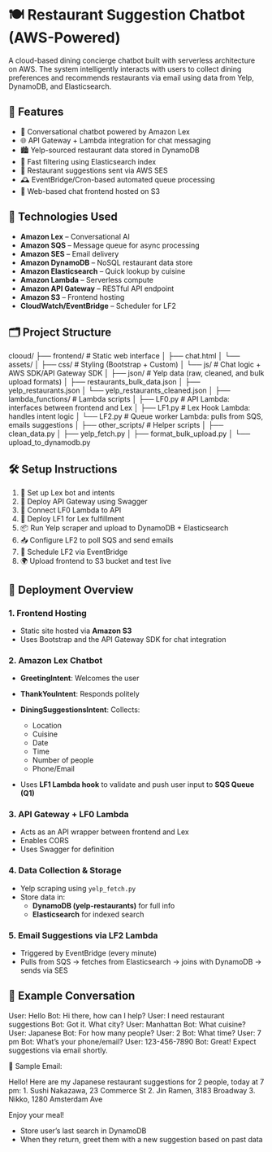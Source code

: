 # 🍽️ Restaurant Suggestion Chatbot (AWS-Powered)

A cloud-based dining concierge chatbot built with serverless architecture on AWS. The system intelligently interacts with users to collect dining preferences and recommends restaurants via email using data from Yelp, DynamoDB, and Elasticsearch.

## 🧠 Features

- 🤖 Conversational chatbot powered by Amazon Lex
- 🌐 API Gateway + Lambda integration for chat messaging
- 🏙️ Yelp-sourced restaurant data stored in DynamoDB
- 🔎 Fast filtering using Elasticsearch index
- 📩 Restaurant suggestions sent via AWS SES
- 🕰️ EventBridge/Cron-based automated queue processing
- 💬 Web-based chat frontend hosted on S3

## 🧰 Technologies Used

- **Amazon Lex** – Conversational AI
- **Amazon SQS** – Message queue for async processing
- **Amazon SES** – Email delivery
- **Amazon DynamoDB** – NoSQL restaurant data store
- **Amazon Elasticsearch** – Quick lookup by cuisine
- **Amazon Lambda** – Serverless compute
- **Amazon API Gateway** – RESTful API endpoint
- **Amazon S3** – Frontend hosting
- **CloudWatch/EventBridge** – Scheduler for LF2

## 🗂️ Project Structure
clooud/
├── frontend/                     # Static web interface
│   ├── chat.html
│   └── assets/
│       ├── css/                 # Styling (Bootstrap + Custom)
│       └── js/                  # Chat logic + AWS SDK/API Gateway SDK
│
├── json/                        # Yelp data (raw, cleaned, and bulk upload formats)
│   ├── restaurants_bulk_data.json
│   ├── yelp_restaurants.json
│   └── yelp_restaurants_cleaned.json
│
├── lambda_functions/           # Lambda scripts
│   ├── LF0.py                  # API Lambda: interfaces between frontend and Lex
│   ├── LF1.py                  # Lex Hook Lambda: handles intent logic
│   └── LF2.py                  # Queue worker Lambda: pulls from SQS, emails suggestions
│
├── other_scripts/              # Helper scripts
│   ├── clean_data.py
│   ├── yelp_fetch.py
│   ├── format_bulk_upload.py
│   └── upload_to_dynamodb.py

## 🛠️ Setup Instructions

1. 🧠 Set up Lex bot and intents
2. 🛜 Deploy API Gateway using Swagger
3. 🔗 Connect LF0 Lambda to API
4. 💬 Deploy LF1 for Lex fulfillment
5. 📦 Run Yelp scraper and upload to DynamoDB + Elasticsearch
6. 📥 Configure LF2 to poll SQS and send emails
7. 📅 Schedule LF2 via EventBridge
8. 🌍 Upload frontend to S3 bucket and test live

## 🚀 Deployment Overview

### 1. Frontend Hosting
- Static site hosted via **Amazon S3**
- Uses Bootstrap and the API Gateway SDK for chat integration

### 2. Amazon Lex Chatbot
- **GreetingIntent**: Welcomes the user
- **ThankYouIntent**: Responds politely
- **DiningSuggestionsIntent**: Collects:
  - Location
  - Cuisine
  - Date
  - Time
  - Number of people
  - Phone/Email

- Uses **LF1 Lambda hook** to validate and push user input to **SQS Queue (Q1)**

### 3. API Gateway + LF0 Lambda
- Acts as an API wrapper between frontend and Lex
- Enables CORS
- Uses Swagger for definition

### 4. Data Collection & Storage
- Yelp scraping using `yelp_fetch.py`
- Store data in:
  - **DynamoDB (yelp-restaurants)** for full info
  - **Elasticsearch** for indexed search

### 5. Email Suggestions via LF2 Lambda
- Triggered by EventBridge (every minute)
- Pulls from SQS → fetches from Elasticsearch → joins with DynamoDB → sends via SES

## 🧪 Example Conversation

User: Hello
Bot: Hi there, how can I help?
User: I need restaurant suggestions
Bot: Got it. What city?
User: Manhattan
Bot: What cuisine?
User: Japanese
Bot: For how many people?
User: 2
Bot: What time?
User: 7 pm
Bot: What’s your phone/email?
User: 123-456-7890
Bot: Great! Expect suggestions via email shortly.

📧 Sample Email:

Hello! Here are my Japanese restaurant suggestions for 2 people, today at 7 pm:
	1.	Sushi Nakazawa, 23 Commerce St
	2.	Jin Ramen, 3183 Broadway
	3.	Nikko, 1280 Amsterdam Ave

Enjoy your meal!

- Store user’s last search in DynamoDB
- When they return, greet them with a new suggestion based on past data
